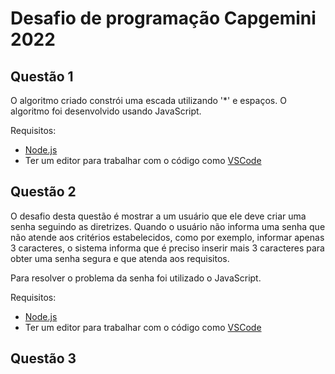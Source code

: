 # Desafio de programação Capgemini 2022



## Questão 1

O algoritmo criado constrói uma escada utilizando '*' e espaços. O algoritmo foi desenvolvido usando JavaScript.

Requisitos: 

- [Node.js](https://nodejs.org/pt-br/)
- Ter um editor para trabalhar com o código como [VSCode](https://code.visualstudio.com/)



## Questão 2

O desafio desta questão é mostrar a um usuário que ele deve criar uma senha seguindo as diretrizes. Quando o usuário não informa uma senha que não atende aos critérios estabelecidos, como por exemplo, informar apenas 3 caracteres, o sistema informa que é preciso inserir mais 3 caracteres para obter uma senha segura e que atenda aos requisitos. 

Para resolver o problema da senha foi utilizado o JavaScript.

Requisitos: 

- [Node.js](https://nodejs.org/pt-br/)
- Ter um editor para trabalhar com o código como [VSCode](https://code.visualstudio.com/)



## Questão 3





